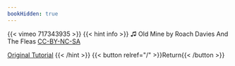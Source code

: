 ```yaml
---
bookHidden: true
---
```


{{< vimeo 717343935 >}}
{{< hint info >}}
♫ Old Mine by Roach Davies And The Fleas [CC-BY-NC-SA](https://freemusicarchive.org/music/Roach_Davis_And_The_Fleas/Navigator/Old_Mine/)

[Original Tutorial](https://youtu.be/JPL64mgEjVQ)
{{< /hint >}}
{{< button relref="/" >}}Return{{< /button >}}
